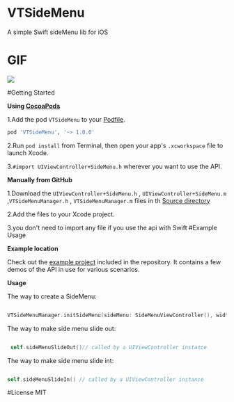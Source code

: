 # VTSideMenu
A simple Swift sideMenu lib for iOS

# GIF
![](https://github.com/VincentDengSZ/VTSideMenuSwift/raw/master/VTSideMenuSwift.gif)

#Getting Started

**Using [CocoaPods](http://cocoapods.org)**

1.Add the pod `VTSideMenu` to your [Podfile](http://guides.cocoapods.org/using/the-podfile.html).
```ruby
pod 'VTSideMenu', '~> 1.0.0'
```
2.Run `pod install` from Terminal, then open your app's `.xcworkspace` file to launch Xcode.

3.`#import UIViewController+SideMenu.h` wherever you want to use the API.

**Manually from GitHub**

1.Download the `UIViewController+SideMenu.h` , `UIViewController+SideMenu.m` ,`VTSideMenuManager.h` , `VTSideMenuManager.m` files in th [Source directory](https://github.com/VincentDengSZ/VTSideMenu)  


2.Add the files to your Xcode project.

3.you don't need to import any file if you use the api with Swift
#Example Usage

**Example location**

Check out the [example project](https://github.com/VincentDengSZ/VTSideMenuSwift/tree/master/VTSideMenuSwiftDemo) included in the repository. It contains a few demos of the API in use for various scenarios. 

**Usage**

The way to create a SideMenu:


```Swift

VTSideMenuManager.initSideMenu(sideMenu: SideMenuViewController(), width: 250)

```

The way to make side menu slide out:


```Swift

 self.sideMenuSlideOut()// called by a UIViewController instance 

```
The way to make side menu slide int:


```Swift

self.sideMenuSlideIn() // called by a UIViewController instance 

```

#License
MIT

